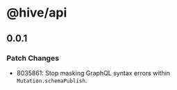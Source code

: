 # @hive/api

## 0.0.1

### Patch Changes

- 8035861: Stop masking GraphQL syntax errors within `Mutation.schemaPublish`.
